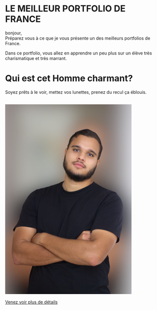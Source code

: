 # LE MEILLEUR PORTFOLIO DE FRANCE 
bonjour,
<br>Préparez vous à ce que je vous présente un des meilleurs portfolios de France.

Dans ce portfolio, vous allez en apprendre un peu plus sur un élève très charismatique et très marrant.

# Qui est cet Homme charmant?

 Soyez prêts à le voir, mettez vos lunettes, prenez du recul ça éblouis.
 

<br>!["Moi"](./asset/pdp.png)

[Venez voir plus de détails](https://abdulrahman92c.github.io/Projet_portfolio/)